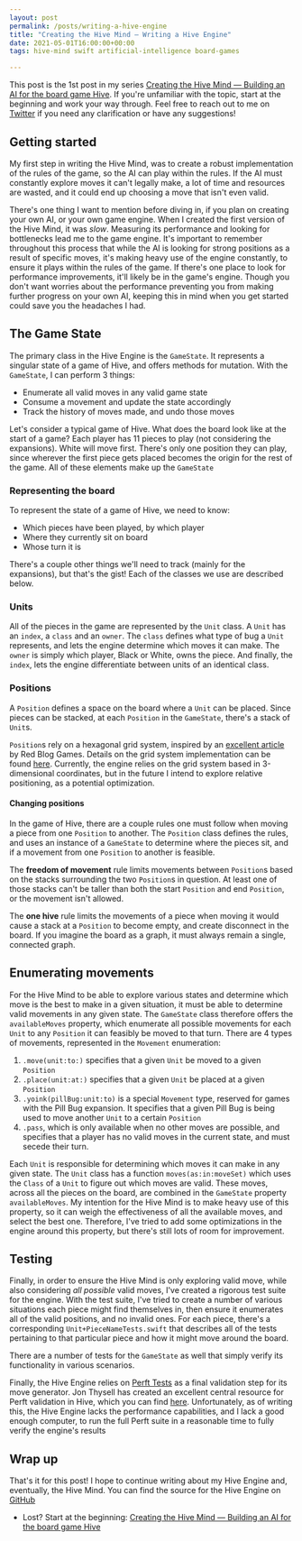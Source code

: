 ```yaml
---
layout: post
permalink: /posts/writing-a-hive-engine
title: "Creating the Hive Mind — Writing a Hive Engine"
date: 2021-05-01T16:00:00+00:00
tags: hive-mind swift artificial-intelligence board-games

---
```


This post is the 1st post in my series [Creating the Hive Mind — Building an AI for the board game Hive](/posts/creating-the-hive-mind). If you're unfamiliar with the topic, start at the beginning and work your way through. Feel free to reach out to me on [Twitter](https://twitter.com/autoreleasefool) if you need any clarification or have any suggestions!

## Getting started

My first step in writing the Hive Mind, was to create a robust implementation of the rules of the game, so the AI can play within the rules. If the AI must constantly explore moves it can't legally make, a lot of time and resources are wasted, and it could end up choosing a move that isn't even valid.

There's one thing I want to mention before diving in, if you plan on creating your own AI, or your own game engine. When I created the first version of the Hive Mind, it was _slow_. Measuring its performance and looking for bottlenecks lead me to the game engine. It's important to remember throughout this process that while the AI is looking for strong positions as a result of specific moves, it's making heavy use of the engine constantly, to ensure it plays within the rules of the game. If there's one place to look for performance improvements, it'll likely be in the game's engine. Though you don't want worries about the performance preventing you from making further progress on your own AI, keeping this in mind when you get started could save you the headaches I had.

## The Game State

The primary class in the Hive Engine is the `GameState`. It represents a singular state of a game of Hive, and offers methods for mutation. With the `GameState`, I can perform 3 things:

- Enumerate all valid moves in any valid game state
- Consume a movement and update the state accordingly
- Track the history of moves made, and undo those moves

Let's consider a typical game of Hive. What does the board look like at the start of a game? Each player has 11 pieces to play (not considering the expansions). White will move first. There's only one position they can play, since wherever the first piece gets placed becomes the origin for the rest of the game. All of these elements make up the `GameState`

### Representing the board

To represent the state of a game of Hive, we need to know:

- Which pieces have been played, by which player
- Where they currently sit on board
- Whose turn it is

There's a couple other things we'll need to track (mainly for the expansions), but that's the gist! Each of the classes we use are described below.

### Units

All of the pieces in the game are represented by the `Unit` class. A `Unit` has an `index`, a `class` and an `owner`. The `class` defines what type of bug a `Unit` represents, and lets the engine determine which moves it can make. The `owner` is simply which player, Black or White, owns the piece. And finally, the `index`, lets the engine differentiate between units of an identical class.

### Positions

A `Position` defines a space on the board where a `Unit` can be placed. Since pieces can be stacked, at each `Position` in the `GameState`, there's a stack of `Unit`s.

`Position`s rely on a hexagonal grid system, inspired by an [excellent article](https://www.redblobgames.com/grids/hexagons/) by Red Blog Games. Details on the grid system implementation can be found [here](https://www.redblobgames.com/grids/hexagons/implementation.html). Currently, the engine relies on the grid system based in 3-dimensional coordinates, but in the future I intend to explore relative positioning, as a potential optimization.

#### Changing positions

In the game of Hive, there are a couple rules one must follow when moving a piece from one `Position` to another. The `Position` class defines the rules, and uses an instance of a `GameState` to determine where the pieces sit, and if a movement from one `Position` to another is feasible.

The **freedom of movement** rule limits movements between `Position`s based on the stacks surrounding the two `Position`s in question. At least one of those stacks can't be taller than both the start `Position` and end `Position`, or the movement isn't allowed.

The **one hive** rule limits the movements of a piece when moving it would cause a stack at a `Position` to become empty, and create disconnect in the board. If you imagine the board as a graph, it must always remain a single, connected graph.

## Enumerating movements

For the Hive Mind to be able to explore various states and determine which move is the best to make in a given situation, it must be able to determine valid movements in any given state. The `GameState` class therefore offers the `availableMoves` property, which enumerate all possible movements for each `Unit` to any `Position` it can feasibly be moved to that turn. There are 4 types of movements, represented in the `Movement` enumeration:

1. `.move(unit:to:)` specifies that a given `Unit` be moved to a given `Position`
2. `.place(unit:at:)` specifies that a given `Unit` be placed at a given `Position`
3. `.yoink(pillBug:unit:to)` is a special `Movement` type, reserved for games with the Pill Bug expansion. It specifies that a given Pill Bug is being used to move another `Unit` to a certain `Position`
4. `.pass`, which is only available when no other moves are possible, and specifies that a player has no valid moves in the current state, and must secede their turn.

Each `Unit` is responsible for determining which moves it can make in any given state. The `Unit` class has a function `moves(as:in:moveSet)` which uses the `Class` of a `Unit` to figure out which moves are valid. These moves, across all the pieces on the board, are combined in the `GameState` property `availableMoves`. My intention for the Hive Mind is to make heavy use of this property, so it can weigh the effectiveness of all the available moves, and select the best one. Therefore, I've tried to add some optimizations in the engine around this property, but there's still lots of room for improvement.

## Testing

Finally, in order to ensure the Hive Mind is only exploring valid move, while also considering _all possible_ valid moves, I've created a rigorous test suite for the engine. With the test suite, I've tried to create a number of various situations each piece might find themselves in, then ensure it enumerates all of the valid positions, and no invalid ones. For each piece, there's a corresponding `Unit+PieceNameTests.swift` that describes all of the tests pertaining to that particular piece and how it might move around the board.

There are a number of tests for the `GameState` as well that simply verify its functionality in various scenarios.

Finally, the Hive Engine relies on [Perft Tests](https://www.chessprogramming.org/Perft) as a final validation step for its move generator. Jon Thysell has created an excellent central resource for Perft validation in Hive, which you can find [here](https://github.com/jonthysell/Mzinga/wiki/Perft). Unfortunately, as of writing this, the Hive Engine lacks the performance capabilities, and I lack a good enough computer, to run the full Perft suite in a reasonable time to fully verify the engine's results

## Wrap up

That's it for this post! I hope to continue writing about my Hive Engine and, eventually, the Hive Mind. You can find the source for the Hive Engine on [GitHub](https://github.com/autoreleasefool/hive-engine)

- Lost? Start at the beginning: [Creating the Hive Mind — Building an AI for the board game Hive](/posts/creating-the-hive-mind)
